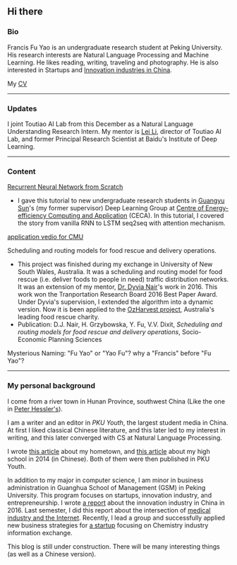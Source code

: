 ## Hi there

### Bio

Francis Fu Yao is an undergraduate research student at Peking University. His research interests are Natural Language Processing and Machine Learning. He likes reading, writing, traveling and photography. He is also interested in Startups and [Innovation industries in China](https://francix.github.io/images/the%20chinese%20innovation%20industry.pdf). 

My [CV](https://francix.github.io/images/CV_FrancisYao20180112.pdf)

-----

### Updates

I joint Toutiao AI Lab from this December as a Natural Language Understanding Research Intern. My mentor is [Lei Li](http://www.cs.cmu.edu/~./leili/), director of Toutiao AI Lab, and former Principal Research Scientist at Baidu's Institute of Deep Learning. 

-----
### Content

[Recurrent Neural Network from Scratch](https://francix.github.io/images/RNNfromScratch_fuyao.pdf) 

* I gave this tutorial to new undergraduate research students in [Guangyu Sun](http://ceca.pku.edu.cn/en/team.php?action=show&member_id=15)'s (my former supervisor) Deep Learning Group at [Centre of Energy-efficiency Computing and Application](http://ceca.pku.edu.cn/en/) (CECA). In this tutorial, I covered the story from vanilla RNN to LSTM seq2seq with attention mechanism.

[application vedio for CMU](https://francix.github.io/CMU_vedio)

Scheduling and routing models for food rescue and delivery operations.

* This project was finished during my exchange in University of New South Wales, Australia. It was a scheduling and routing model for food rescue (i.e. deliver foods to people in need) traffic distribution networks. It was an extension of my mentor, [Dr. Dyvia Nair](http://www.rciti.unsw.edu.au/staff/divya-nair)'s work in 2016. This work won the Tranportation Research Board 2016 Best Paper Award. Under Dyvia's supervision, I extended the algorithm into a dynamic version. Now it is been applied to the [OzHarvest project](http://www.ozharvest.org/), Australia's leading food rescue charity. 
* Publication: D.J. Nair, H. Grzybowska, Y. Fu, V.V. Dixit, _Scheduling and routing models for food rescue and delivery operations_, Socio-Economic Planning Sciences

Mysterious Naming: "Fu Yao" or "Yao Fu"? why a "Francis" before "Fu Yao"? 

-----

### My personal background

I come from a river town in Hunan Province, southwest China (Like the one in [Peter Hessler's](http://www.goodreads.com/book/show/94053.River_Town)). 

I am a writer and an editor in _PKU Youth_, the largest student media in China. At first I liked classical Chinese literature, and this later led to my interest in writing, and this later converged with CS at Natural Language Processing. 

I wrote [this article](https://mp.weixin.qq.com/s?__biz=MzA3NzAzMDEyNg==&mid=207701708&idx=1&sn=af6c76946c417c67ea0a9ec4ed609d6a&mpshare=1&scene=1&srcid=YTwnivIRJqtg1DPiWP6P&key=881e642d936f5123f1432c5de5c5145a775b510776e49537be0aa1d0f9f76e8bbb23f9c219c34fe26a6e8895f21200a8d99784a729d201c5697972d8ca661f0b5460377ce517f4a06a49b04c5207130b&ascene=0&uin=MjgzMjI2NjM4NA%3D%3D&devicetype=iMac+MacBookPro12%2C1+OSX+OSX+10.12.2+build(16C67)&version=12020010&nettype=WIFI&fontScale=100&pass_ticket=bMBmDNNw3zN8TAJ1yHz%2BlOI6hp9o5REtvH5ebc0cGecpTeOr%2B%2FO4BL1eeO6E5B9R) about my hometown, and [this article](https://mp.weixin.qq.com/s?__biz=MzA3NzAzMDEyNg==&mid=400112806&idx=1&sn=dba54d1e2d155b907a509930876df54f&mpshare=1&scene=1&srcid=1025rTqEKRU5aEBp5DplADjl&key=0054166caf6e68314f6c001271b87424fc9ad91983859a3c7c3c156708b79fa754e8fbe38314284289d6cf1d4e4e51cc4c180764474fc8a406d56d63e7eb3a2d286a7abd57d645fcb92edfa452075d7e&ascene=0&uin=MjgzMjI2NjM4NA%3D%3D&devicetype=iMac+MacBookPro12%2C1+OSX+OSX+10.12.2+build(16C67)&version=12020610&nettype=WIFI&fontScale=100&pass_ticket=0mNA7TJZaFXmisouHj5Pyc6k5krPTRZlKwGfbDHtMMjACYvoA2Ete3ngwNtTfWv3) about my high school in 2014 (in Chinese). Both of them were then published in PKU Youth.

In addition to my major in computer science, I am minor in business administration in Guanghua School of Management (GSM) in Peking University. This program focuses on startups, innovation industry, and entrepreneurship. I wrote [a report](https://francix.github.io/images/the%20chinese%20innovation%20industry.pdf) about the innovation industry in China in 2016. Last semester, I did this report about the intersection of [medical industry and the Internet](https://francix.github.io/images/OnePic.pdf). Recently, I lead a group and successfully applied new business strategies for [a startup](http://www.hg707.com) focusing on Chemistry industry information exchange.

This blog is still under construction. There will be many interesting things (as well as a Chinese version).


